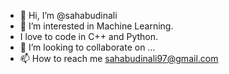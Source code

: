 - 👋 Hi, I’m @sahabudinali
- 👀 I’m interested in Machine Learning. 
- I love to code in C++ and Python.
- 💞️ I’m looking to collaborate on ...
- 📫 How to reach me sahabudinali97@gmail.com

<!---
sahabudinali/sahabudinali is a ✨ special ✨ repository because its `README.md` (this file) appears on your GitHub profile.
You can click the Preview link to take a look at your changes.
--->
